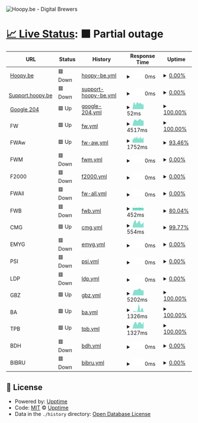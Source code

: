 ![Hoopy.be - Digital Brewers](https://hoopy.be/img/Hoopy.be-logo.jpg "Hoopy.be - Digital Brewers")

# [📈 Live Status](https://hoopybe.github.io/uptime): <!--live status--> **🟧 Partial outage**

<!--start: status pages-->
<!-- This summary is generated by Upptime (https://github.com/upptime/upptime) -->
<!-- Do not edit this manually, your changes will be overwritten -->
<!-- prettier-ignore -->
| URL | Status | History | Response Time | Uptime |
| --- | ------ | ------- | ------------- | ------ |
| <img alt="" src="https://icons.duckduckgo.com/ip3/hoopy.be.ico" height="13"> [Hoopy.be](https://hoopy.be) | 🟥 Down | [hoopy-be.yml](https://github.com/hoopybe/uptime/commits/HEAD/history/hoopy-be.yml) | <details><summary><img alt="Response time graph" src="./graphs/hoopy-be/response-time-week.png" height="20"> 0ms</summary><br><a href="https://hoopybe.github.io/uptime/history/hoopy-be"><img alt="Response time 916" src="https://img.shields.io/endpoint?url=https%3A%2F%2Fraw.githubusercontent.com%2Fhoopybe%2Fuptime%2FHEAD%2Fapi%2Fhoopy-be%2Fresponse-time.json"></a><br><a href="https://hoopybe.github.io/uptime/history/hoopy-be"><img alt="24-hour response time 0" src="https://img.shields.io/endpoint?url=https%3A%2F%2Fraw.githubusercontent.com%2Fhoopybe%2Fuptime%2FHEAD%2Fapi%2Fhoopy-be%2Fresponse-time-day.json"></a><br><a href="https://hoopybe.github.io/uptime/history/hoopy-be"><img alt="7-day response time 0" src="https://img.shields.io/endpoint?url=https%3A%2F%2Fraw.githubusercontent.com%2Fhoopybe%2Fuptime%2FHEAD%2Fapi%2Fhoopy-be%2Fresponse-time-week.json"></a><br><a href="https://hoopybe.github.io/uptime/history/hoopy-be"><img alt="30-day response time 0" src="https://img.shields.io/endpoint?url=https%3A%2F%2Fraw.githubusercontent.com%2Fhoopybe%2Fuptime%2FHEAD%2Fapi%2Fhoopy-be%2Fresponse-time-month.json"></a><br><a href="https://hoopybe.github.io/uptime/history/hoopy-be"><img alt="1-year response time 847" src="https://img.shields.io/endpoint?url=https%3A%2F%2Fraw.githubusercontent.com%2Fhoopybe%2Fuptime%2FHEAD%2Fapi%2Fhoopy-be%2Fresponse-time-year.json"></a></details> | <details><summary><a href="https://hoopybe.github.io/uptime/history/hoopy-be">0.00%</a></summary><a href="https://hoopybe.github.io/uptime/history/hoopy-be"><img alt="All-time uptime 75.93%" src="https://img.shields.io/endpoint?url=https%3A%2F%2Fraw.githubusercontent.com%2Fhoopybe%2Fuptime%2FHEAD%2Fapi%2Fhoopy-be%2Fuptime.json"></a><br><a href="https://hoopybe.github.io/uptime/history/hoopy-be"><img alt="24-hour uptime 0.00%" src="https://img.shields.io/endpoint?url=https%3A%2F%2Fraw.githubusercontent.com%2Fhoopybe%2Fuptime%2FHEAD%2Fapi%2Fhoopy-be%2Fuptime-day.json"></a><br><a href="https://hoopybe.github.io/uptime/history/hoopy-be"><img alt="7-day uptime 0.00%" src="https://img.shields.io/endpoint?url=https%3A%2F%2Fraw.githubusercontent.com%2Fhoopybe%2Fuptime%2FHEAD%2Fapi%2Fhoopy-be%2Fuptime-week.json"></a><br><a href="https://hoopybe.github.io/uptime/history/hoopy-be"><img alt="30-day uptime 0.00%" src="https://img.shields.io/endpoint?url=https%3A%2F%2Fraw.githubusercontent.com%2Fhoopybe%2Fuptime%2FHEAD%2Fapi%2Fhoopy-be%2Fuptime-month.json"></a><br><a href="https://hoopybe.github.io/uptime/history/hoopy-be"><img alt="1-year uptime 7.78%" src="https://img.shields.io/endpoint?url=https%3A%2F%2Fraw.githubusercontent.com%2Fhoopybe%2Fuptime%2FHEAD%2Fapi%2Fhoopy-be%2Fuptime-year.json"></a></details>
| <img alt="" src="https://icons.duckduckgo.com/ip3/support.hoopy.be.ico" height="13"> [Support.hoopy.be](https://support.hoopy.be) | 🟥 Down | [support-hoopy-be.yml](https://github.com/hoopybe/uptime/commits/HEAD/history/support-hoopy-be.yml) | <details><summary><img alt="Response time graph" src="./graphs/support-hoopy-be/response-time-week.png" height="20"> 0ms</summary><br><a href="https://hoopybe.github.io/uptime/history/support-hoopy-be"><img alt="Response time 1720" src="https://img.shields.io/endpoint?url=https%3A%2F%2Fraw.githubusercontent.com%2Fhoopybe%2Fuptime%2FHEAD%2Fapi%2Fsupport-hoopy-be%2Fresponse-time.json"></a><br><a href="https://hoopybe.github.io/uptime/history/support-hoopy-be"><img alt="24-hour response time 0" src="https://img.shields.io/endpoint?url=https%3A%2F%2Fraw.githubusercontent.com%2Fhoopybe%2Fuptime%2FHEAD%2Fapi%2Fsupport-hoopy-be%2Fresponse-time-day.json"></a><br><a href="https://hoopybe.github.io/uptime/history/support-hoopy-be"><img alt="7-day response time 0" src="https://img.shields.io/endpoint?url=https%3A%2F%2Fraw.githubusercontent.com%2Fhoopybe%2Fuptime%2FHEAD%2Fapi%2Fsupport-hoopy-be%2Fresponse-time-week.json"></a><br><a href="https://hoopybe.github.io/uptime/history/support-hoopy-be"><img alt="30-day response time 0" src="https://img.shields.io/endpoint?url=https%3A%2F%2Fraw.githubusercontent.com%2Fhoopybe%2Fuptime%2FHEAD%2Fapi%2Fsupport-hoopy-be%2Fresponse-time-month.json"></a><br><a href="https://hoopybe.github.io/uptime/history/support-hoopy-be"><img alt="1-year response time 1652" src="https://img.shields.io/endpoint?url=https%3A%2F%2Fraw.githubusercontent.com%2Fhoopybe%2Fuptime%2FHEAD%2Fapi%2Fsupport-hoopy-be%2Fresponse-time-year.json"></a></details> | <details><summary><a href="https://hoopybe.github.io/uptime/history/support-hoopy-be">0.00%</a></summary><a href="https://hoopybe.github.io/uptime/history/support-hoopy-be"><img alt="All-time uptime 87.74%" src="https://img.shields.io/endpoint?url=https%3A%2F%2Fraw.githubusercontent.com%2Fhoopybe%2Fuptime%2FHEAD%2Fapi%2Fsupport-hoopy-be%2Fuptime.json"></a><br><a href="https://hoopybe.github.io/uptime/history/support-hoopy-be"><img alt="24-hour uptime 0.00%" src="https://img.shields.io/endpoint?url=https%3A%2F%2Fraw.githubusercontent.com%2Fhoopybe%2Fuptime%2FHEAD%2Fapi%2Fsupport-hoopy-be%2Fuptime-day.json"></a><br><a href="https://hoopybe.github.io/uptime/history/support-hoopy-be"><img alt="7-day uptime 0.00%" src="https://img.shields.io/endpoint?url=https%3A%2F%2Fraw.githubusercontent.com%2Fhoopybe%2Fuptime%2FHEAD%2Fapi%2Fsupport-hoopy-be%2Fuptime-week.json"></a><br><a href="https://hoopybe.github.io/uptime/history/support-hoopy-be"><img alt="30-day uptime 0.00%" src="https://img.shields.io/endpoint?url=https%3A%2F%2Fraw.githubusercontent.com%2Fhoopybe%2Fuptime%2FHEAD%2Fapi%2Fsupport-hoopy-be%2Fuptime-month.json"></a><br><a href="https://hoopybe.github.io/uptime/history/support-hoopy-be"><img alt="1-year uptime 55.85%" src="https://img.shields.io/endpoint?url=https%3A%2F%2Fraw.githubusercontent.com%2Fhoopybe%2Fuptime%2FHEAD%2Fapi%2Fsupport-hoopy-be%2Fuptime-year.json"></a></details>
| <img alt="" src="https://icons.duckduckgo.com/ip3/google.com.ico" height="13"> [Google 204](https://google.com/generate_204) | 🟩 Up | [google-204.yml](https://github.com/hoopybe/uptime/commits/HEAD/history/google-204.yml) | <details><summary><img alt="Response time graph" src="./graphs/google-204/response-time-week.png" height="20"> 52ms</summary><br><a href="https://hoopybe.github.io/uptime/history/google-204"><img alt="Response time 41" src="https://img.shields.io/endpoint?url=https%3A%2F%2Fraw.githubusercontent.com%2Fhoopybe%2Fuptime%2FHEAD%2Fapi%2Fgoogle-204%2Fresponse-time.json"></a><br><a href="https://hoopybe.github.io/uptime/history/google-204"><img alt="24-hour response time 43" src="https://img.shields.io/endpoint?url=https%3A%2F%2Fraw.githubusercontent.com%2Fhoopybe%2Fuptime%2FHEAD%2Fapi%2Fgoogle-204%2Fresponse-time-day.json"></a><br><a href="https://hoopybe.github.io/uptime/history/google-204"><img alt="7-day response time 52" src="https://img.shields.io/endpoint?url=https%3A%2F%2Fraw.githubusercontent.com%2Fhoopybe%2Fuptime%2FHEAD%2Fapi%2Fgoogle-204%2Fresponse-time-week.json"></a><br><a href="https://hoopybe.github.io/uptime/history/google-204"><img alt="30-day response time 50" src="https://img.shields.io/endpoint?url=https%3A%2F%2Fraw.githubusercontent.com%2Fhoopybe%2Fuptime%2FHEAD%2Fapi%2Fgoogle-204%2Fresponse-time-month.json"></a><br><a href="https://hoopybe.github.io/uptime/history/google-204"><img alt="1-year response time 41" src="https://img.shields.io/endpoint?url=https%3A%2F%2Fraw.githubusercontent.com%2Fhoopybe%2Fuptime%2FHEAD%2Fapi%2Fgoogle-204%2Fresponse-time-year.json"></a></details> | <details><summary><a href="https://hoopybe.github.io/uptime/history/google-204">100.00%</a></summary><a href="https://hoopybe.github.io/uptime/history/google-204"><img alt="All-time uptime 100.00%" src="https://img.shields.io/endpoint?url=https%3A%2F%2Fraw.githubusercontent.com%2Fhoopybe%2Fuptime%2FHEAD%2Fapi%2Fgoogle-204%2Fuptime.json"></a><br><a href="https://hoopybe.github.io/uptime/history/google-204"><img alt="24-hour uptime 100.00%" src="https://img.shields.io/endpoint?url=https%3A%2F%2Fraw.githubusercontent.com%2Fhoopybe%2Fuptime%2FHEAD%2Fapi%2Fgoogle-204%2Fuptime-day.json"></a><br><a href="https://hoopybe.github.io/uptime/history/google-204"><img alt="7-day uptime 100.00%" src="https://img.shields.io/endpoint?url=https%3A%2F%2Fraw.githubusercontent.com%2Fhoopybe%2Fuptime%2FHEAD%2Fapi%2Fgoogle-204%2Fuptime-week.json"></a><br><a href="https://hoopybe.github.io/uptime/history/google-204"><img alt="30-day uptime 100.00%" src="https://img.shields.io/endpoint?url=https%3A%2F%2Fraw.githubusercontent.com%2Fhoopybe%2Fuptime%2FHEAD%2Fapi%2Fgoogle-204%2Fuptime-month.json"></a><br><a href="https://hoopybe.github.io/uptime/history/google-204"><img alt="1-year uptime 100.00%" src="https://img.shields.io/endpoint?url=https%3A%2F%2Fraw.githubusercontent.com%2Fhoopybe%2Fuptime%2FHEAD%2Fapi%2Fgoogle-204%2Fuptime-year.json"></a></details>
| <img alt="" src="https://icons.duckduckgo.com/ip3/null.ico" height="13"> FW | 🟩 Up | [fw.yml](https://github.com/hoopybe/uptime/commits/HEAD/history/fw.yml) | <details><summary><img alt="Response time graph" src="./graphs/fw/response-time-week.png" height="20"> 4517ms</summary><br><a href="https://hoopybe.github.io/uptime/history/fw"><img alt="Response time 4339" src="https://img.shields.io/endpoint?url=https%3A%2F%2Fraw.githubusercontent.com%2Fhoopybe%2Fuptime%2FHEAD%2Fapi%2Ffw%2Fresponse-time.json"></a><br><a href="https://hoopybe.github.io/uptime/history/fw"><img alt="24-hour response time 4275" src="https://img.shields.io/endpoint?url=https%3A%2F%2Fraw.githubusercontent.com%2Fhoopybe%2Fuptime%2FHEAD%2Fapi%2Ffw%2Fresponse-time-day.json"></a><br><a href="https://hoopybe.github.io/uptime/history/fw"><img alt="7-day response time 4517" src="https://img.shields.io/endpoint?url=https%3A%2F%2Fraw.githubusercontent.com%2Fhoopybe%2Fuptime%2FHEAD%2Fapi%2Ffw%2Fresponse-time-week.json"></a><br><a href="https://hoopybe.github.io/uptime/history/fw"><img alt="30-day response time 4360" src="https://img.shields.io/endpoint?url=https%3A%2F%2Fraw.githubusercontent.com%2Fhoopybe%2Fuptime%2FHEAD%2Fapi%2Ffw%2Fresponse-time-month.json"></a><br><a href="https://hoopybe.github.io/uptime/history/fw"><img alt="1-year response time 4353" src="https://img.shields.io/endpoint?url=https%3A%2F%2Fraw.githubusercontent.com%2Fhoopybe%2Fuptime%2FHEAD%2Fapi%2Ffw%2Fresponse-time-year.json"></a></details> | <details><summary><a href="https://hoopybe.github.io/uptime/history/fw">100.00%</a></summary><a href="https://hoopybe.github.io/uptime/history/fw"><img alt="All-time uptime 99.95%" src="https://img.shields.io/endpoint?url=https%3A%2F%2Fraw.githubusercontent.com%2Fhoopybe%2Fuptime%2FHEAD%2Fapi%2Ffw%2Fuptime.json"></a><br><a href="https://hoopybe.github.io/uptime/history/fw"><img alt="24-hour uptime 100.00%" src="https://img.shields.io/endpoint?url=https%3A%2F%2Fraw.githubusercontent.com%2Fhoopybe%2Fuptime%2FHEAD%2Fapi%2Ffw%2Fuptime-day.json"></a><br><a href="https://hoopybe.github.io/uptime/history/fw"><img alt="7-day uptime 100.00%" src="https://img.shields.io/endpoint?url=https%3A%2F%2Fraw.githubusercontent.com%2Fhoopybe%2Fuptime%2FHEAD%2Fapi%2Ffw%2Fuptime-week.json"></a><br><a href="https://hoopybe.github.io/uptime/history/fw"><img alt="30-day uptime 100.00%" src="https://img.shields.io/endpoint?url=https%3A%2F%2Fraw.githubusercontent.com%2Fhoopybe%2Fuptime%2FHEAD%2Fapi%2Ffw%2Fuptime-month.json"></a><br><a href="https://hoopybe.github.io/uptime/history/fw"><img alt="1-year uptime 99.93%" src="https://img.shields.io/endpoint?url=https%3A%2F%2Fraw.githubusercontent.com%2Fhoopybe%2Fuptime%2FHEAD%2Fapi%2Ffw%2Fuptime-year.json"></a></details>
| <img alt="" src="https://icons.duckduckgo.com/ip3/null.ico" height="13"> FWAw | 🟩 Up | [fw-aw.yml](https://github.com/hoopybe/uptime/commits/HEAD/history/fw-aw.yml) | <details><summary><img alt="Response time graph" src="./graphs/fw-aw/response-time-week.png" height="20"> 1752ms</summary><br><a href="https://hoopybe.github.io/uptime/history/fw-aw"><img alt="Response time 1787" src="https://img.shields.io/endpoint?url=https%3A%2F%2Fraw.githubusercontent.com%2Fhoopybe%2Fuptime%2FHEAD%2Fapi%2Ffw-aw%2Fresponse-time.json"></a><br><a href="https://hoopybe.github.io/uptime/history/fw-aw"><img alt="24-hour response time 1754" src="https://img.shields.io/endpoint?url=https%3A%2F%2Fraw.githubusercontent.com%2Fhoopybe%2Fuptime%2FHEAD%2Fapi%2Ffw-aw%2Fresponse-time-day.json"></a><br><a href="https://hoopybe.github.io/uptime/history/fw-aw"><img alt="7-day response time 1752" src="https://img.shields.io/endpoint?url=https%3A%2F%2Fraw.githubusercontent.com%2Fhoopybe%2Fuptime%2FHEAD%2Fapi%2Ffw-aw%2Fresponse-time-week.json"></a><br><a href="https://hoopybe.github.io/uptime/history/fw-aw"><img alt="30-day response time 1784" src="https://img.shields.io/endpoint?url=https%3A%2F%2Fraw.githubusercontent.com%2Fhoopybe%2Fuptime%2FHEAD%2Fapi%2Ffw-aw%2Fresponse-time-month.json"></a><br><a href="https://hoopybe.github.io/uptime/history/fw-aw"><img alt="1-year response time 1782" src="https://img.shields.io/endpoint?url=https%3A%2F%2Fraw.githubusercontent.com%2Fhoopybe%2Fuptime%2FHEAD%2Fapi%2Ffw-aw%2Fresponse-time-year.json"></a></details> | <details><summary><a href="https://hoopybe.github.io/uptime/history/fw-aw">93.46%</a></summary><a href="https://hoopybe.github.io/uptime/history/fw-aw"><img alt="All-time uptime 99.85%" src="https://img.shields.io/endpoint?url=https%3A%2F%2Fraw.githubusercontent.com%2Fhoopybe%2Fuptime%2FHEAD%2Fapi%2Ffw-aw%2Fuptime.json"></a><br><a href="https://hoopybe.github.io/uptime/history/fw-aw"><img alt="24-hour uptime 94.19%" src="https://img.shields.io/endpoint?url=https%3A%2F%2Fraw.githubusercontent.com%2Fhoopybe%2Fuptime%2FHEAD%2Fapi%2Ffw-aw%2Fuptime-day.json"></a><br><a href="https://hoopybe.github.io/uptime/history/fw-aw"><img alt="7-day uptime 93.46%" src="https://img.shields.io/endpoint?url=https%3A%2F%2Fraw.githubusercontent.com%2Fhoopybe%2Fuptime%2FHEAD%2Fapi%2Ffw-aw%2Fuptime-week.json"></a><br><a href="https://hoopybe.github.io/uptime/history/fw-aw"><img alt="30-day uptime 93.21%" src="https://img.shields.io/endpoint?url=https%3A%2F%2Fraw.githubusercontent.com%2Fhoopybe%2Fuptime%2FHEAD%2Fapi%2Ffw-aw%2Fuptime-month.json"></a><br><a href="https://hoopybe.github.io/uptime/history/fw-aw"><img alt="1-year uptime 99.43%" src="https://img.shields.io/endpoint?url=https%3A%2F%2Fraw.githubusercontent.com%2Fhoopybe%2Fuptime%2FHEAD%2Fapi%2Ffw-aw%2Fuptime-year.json"></a></details>
| <img alt="" src="https://icons.duckduckgo.com/ip3/null.ico" height="13"> FWM | 🟥 Down | [fwm.yml](https://github.com/hoopybe/uptime/commits/HEAD/history/fwm.yml) | <details><summary><img alt="Response time graph" src="./graphs/fwm/response-time-week.png" height="20"> 0ms</summary><br><a href="https://hoopybe.github.io/uptime/history/fwm"><img alt="Response time 0" src="https://img.shields.io/endpoint?url=https%3A%2F%2Fraw.githubusercontent.com%2Fhoopybe%2Fuptime%2FHEAD%2Fapi%2Ffwm%2Fresponse-time.json"></a><br><a href="https://hoopybe.github.io/uptime/history/fwm"><img alt="24-hour response time 0" src="https://img.shields.io/endpoint?url=https%3A%2F%2Fraw.githubusercontent.com%2Fhoopybe%2Fuptime%2FHEAD%2Fapi%2Ffwm%2Fresponse-time-day.json"></a><br><a href="https://hoopybe.github.io/uptime/history/fwm"><img alt="7-day response time 0" src="https://img.shields.io/endpoint?url=https%3A%2F%2Fraw.githubusercontent.com%2Fhoopybe%2Fuptime%2FHEAD%2Fapi%2Ffwm%2Fresponse-time-week.json"></a><br><a href="https://hoopybe.github.io/uptime/history/fwm"><img alt="30-day response time 0" src="https://img.shields.io/endpoint?url=https%3A%2F%2Fraw.githubusercontent.com%2Fhoopybe%2Fuptime%2FHEAD%2Fapi%2Ffwm%2Fresponse-time-month.json"></a><br><a href="https://hoopybe.github.io/uptime/history/fwm"><img alt="1-year response time 0" src="https://img.shields.io/endpoint?url=https%3A%2F%2Fraw.githubusercontent.com%2Fhoopybe%2Fuptime%2FHEAD%2Fapi%2Ffwm%2Fresponse-time-year.json"></a></details> | <details><summary><a href="https://hoopybe.github.io/uptime/history/fwm">0.00%</a></summary><a href="https://hoopybe.github.io/uptime/history/fwm"><img alt="All-time uptime 56.71%" src="https://img.shields.io/endpoint?url=https%3A%2F%2Fraw.githubusercontent.com%2Fhoopybe%2Fuptime%2FHEAD%2Fapi%2Ffwm%2Fuptime.json"></a><br><a href="https://hoopybe.github.io/uptime/history/fwm"><img alt="24-hour uptime 0.00%" src="https://img.shields.io/endpoint?url=https%3A%2F%2Fraw.githubusercontent.com%2Fhoopybe%2Fuptime%2FHEAD%2Fapi%2Ffwm%2Fuptime-day.json"></a><br><a href="https://hoopybe.github.io/uptime/history/fwm"><img alt="7-day uptime 0.00%" src="https://img.shields.io/endpoint?url=https%3A%2F%2Fraw.githubusercontent.com%2Fhoopybe%2Fuptime%2FHEAD%2Fapi%2Ffwm%2Fuptime-week.json"></a><br><a href="https://hoopybe.github.io/uptime/history/fwm"><img alt="30-day uptime 0.00%" src="https://img.shields.io/endpoint?url=https%3A%2F%2Fraw.githubusercontent.com%2Fhoopybe%2Fuptime%2FHEAD%2Fapi%2Ffwm%2Fuptime-month.json"></a><br><a href="https://hoopybe.github.io/uptime/history/fwm"><img alt="1-year uptime 0.00%" src="https://img.shields.io/endpoint?url=https%3A%2F%2Fraw.githubusercontent.com%2Fhoopybe%2Fuptime%2FHEAD%2Fapi%2Ffwm%2Fuptime-year.json"></a></details>
| <img alt="" src="https://icons.duckduckgo.com/ip3/null.ico" height="13"> F2000 | 🟥 Down | [f2000.yml](https://github.com/hoopybe/uptime/commits/HEAD/history/f2000.yml) | <details><summary><img alt="Response time graph" src="./graphs/f2000/response-time-week.png" height="20"> 0ms</summary><br><a href="https://hoopybe.github.io/uptime/history/f2000"><img alt="Response time 0" src="https://img.shields.io/endpoint?url=https%3A%2F%2Fraw.githubusercontent.com%2Fhoopybe%2Fuptime%2FHEAD%2Fapi%2Ff2000%2Fresponse-time.json"></a><br><a href="https://hoopybe.github.io/uptime/history/f2000"><img alt="24-hour response time 0" src="https://img.shields.io/endpoint?url=https%3A%2F%2Fraw.githubusercontent.com%2Fhoopybe%2Fuptime%2FHEAD%2Fapi%2Ff2000%2Fresponse-time-day.json"></a><br><a href="https://hoopybe.github.io/uptime/history/f2000"><img alt="7-day response time 0" src="https://img.shields.io/endpoint?url=https%3A%2F%2Fraw.githubusercontent.com%2Fhoopybe%2Fuptime%2FHEAD%2Fapi%2Ff2000%2Fresponse-time-week.json"></a><br><a href="https://hoopybe.github.io/uptime/history/f2000"><img alt="30-day response time 0" src="https://img.shields.io/endpoint?url=https%3A%2F%2Fraw.githubusercontent.com%2Fhoopybe%2Fuptime%2FHEAD%2Fapi%2Ff2000%2Fresponse-time-month.json"></a><br><a href="https://hoopybe.github.io/uptime/history/f2000"><img alt="1-year response time 0" src="https://img.shields.io/endpoint?url=https%3A%2F%2Fraw.githubusercontent.com%2Fhoopybe%2Fuptime%2FHEAD%2Fapi%2Ff2000%2Fresponse-time-year.json"></a></details> | <details><summary><a href="https://hoopybe.github.io/uptime/history/f2000">0.00%</a></summary><a href="https://hoopybe.github.io/uptime/history/f2000"><img alt="All-time uptime 40.93%" src="https://img.shields.io/endpoint?url=https%3A%2F%2Fraw.githubusercontent.com%2Fhoopybe%2Fuptime%2FHEAD%2Fapi%2Ff2000%2Fuptime.json"></a><br><a href="https://hoopybe.github.io/uptime/history/f2000"><img alt="24-hour uptime 0.00%" src="https://img.shields.io/endpoint?url=https%3A%2F%2Fraw.githubusercontent.com%2Fhoopybe%2Fuptime%2FHEAD%2Fapi%2Ff2000%2Fuptime-day.json"></a><br><a href="https://hoopybe.github.io/uptime/history/f2000"><img alt="7-day uptime 0.00%" src="https://img.shields.io/endpoint?url=https%3A%2F%2Fraw.githubusercontent.com%2Fhoopybe%2Fuptime%2FHEAD%2Fapi%2Ff2000%2Fuptime-week.json"></a><br><a href="https://hoopybe.github.io/uptime/history/f2000"><img alt="30-day uptime 0.00%" src="https://img.shields.io/endpoint?url=https%3A%2F%2Fraw.githubusercontent.com%2Fhoopybe%2Fuptime%2FHEAD%2Fapi%2Ff2000%2Fuptime-month.json"></a><br><a href="https://hoopybe.github.io/uptime/history/f2000"><img alt="1-year uptime 0.00%" src="https://img.shields.io/endpoint?url=https%3A%2F%2Fraw.githubusercontent.com%2Fhoopybe%2Fuptime%2FHEAD%2Fapi%2Ff2000%2Fuptime-year.json"></a></details>
| <img alt="" src="https://icons.duckduckgo.com/ip3/null.ico" height="13"> FWAll | 🟥 Down | [fw-all.yml](https://github.com/hoopybe/uptime/commits/HEAD/history/fw-all.yml) | <details><summary><img alt="Response time graph" src="./graphs/fw-all/response-time-week.png" height="20"> 0ms</summary><br><a href="https://hoopybe.github.io/uptime/history/fw-all"><img alt="Response time 0" src="https://img.shields.io/endpoint?url=https%3A%2F%2Fraw.githubusercontent.com%2Fhoopybe%2Fuptime%2FHEAD%2Fapi%2Ffw-all%2Fresponse-time.json"></a><br><a href="https://hoopybe.github.io/uptime/history/fw-all"><img alt="24-hour response time 0" src="https://img.shields.io/endpoint?url=https%3A%2F%2Fraw.githubusercontent.com%2Fhoopybe%2Fuptime%2FHEAD%2Fapi%2Ffw-all%2Fresponse-time-day.json"></a><br><a href="https://hoopybe.github.io/uptime/history/fw-all"><img alt="7-day response time 0" src="https://img.shields.io/endpoint?url=https%3A%2F%2Fraw.githubusercontent.com%2Fhoopybe%2Fuptime%2FHEAD%2Fapi%2Ffw-all%2Fresponse-time-week.json"></a><br><a href="https://hoopybe.github.io/uptime/history/fw-all"><img alt="30-day response time 0" src="https://img.shields.io/endpoint?url=https%3A%2F%2Fraw.githubusercontent.com%2Fhoopybe%2Fuptime%2FHEAD%2Fapi%2Ffw-all%2Fresponse-time-month.json"></a><br><a href="https://hoopybe.github.io/uptime/history/fw-all"><img alt="1-year response time 0" src="https://img.shields.io/endpoint?url=https%3A%2F%2Fraw.githubusercontent.com%2Fhoopybe%2Fuptime%2FHEAD%2Fapi%2Ffw-all%2Fresponse-time-year.json"></a></details> | <details><summary><a href="https://hoopybe.github.io/uptime/history/fw-all">0.00%</a></summary><a href="https://hoopybe.github.io/uptime/history/fw-all"><img alt="All-time uptime 56.71%" src="https://img.shields.io/endpoint?url=https%3A%2F%2Fraw.githubusercontent.com%2Fhoopybe%2Fuptime%2FHEAD%2Fapi%2Ffw-all%2Fuptime.json"></a><br><a href="https://hoopybe.github.io/uptime/history/fw-all"><img alt="24-hour uptime 0.00%" src="https://img.shields.io/endpoint?url=https%3A%2F%2Fraw.githubusercontent.com%2Fhoopybe%2Fuptime%2FHEAD%2Fapi%2Ffw-all%2Fuptime-day.json"></a><br><a href="https://hoopybe.github.io/uptime/history/fw-all"><img alt="7-day uptime 0.00%" src="https://img.shields.io/endpoint?url=https%3A%2F%2Fraw.githubusercontent.com%2Fhoopybe%2Fuptime%2FHEAD%2Fapi%2Ffw-all%2Fuptime-week.json"></a><br><a href="https://hoopybe.github.io/uptime/history/fw-all"><img alt="30-day uptime 0.00%" src="https://img.shields.io/endpoint?url=https%3A%2F%2Fraw.githubusercontent.com%2Fhoopybe%2Fuptime%2FHEAD%2Fapi%2Ffw-all%2Fuptime-month.json"></a><br><a href="https://hoopybe.github.io/uptime/history/fw-all"><img alt="1-year uptime 0.00%" src="https://img.shields.io/endpoint?url=https%3A%2F%2Fraw.githubusercontent.com%2Fhoopybe%2Fuptime%2FHEAD%2Fapi%2Ffw-all%2Fuptime-year.json"></a></details>
| <img alt="" src="https://icons.duckduckgo.com/ip3/null.ico" height="13"> FWB | 🟥 Down | [fwb.yml](https://github.com/hoopybe/uptime/commits/HEAD/history/fwb.yml) | <details><summary><img alt="Response time graph" src="./graphs/fwb/response-time-week.png" height="20"> 452ms</summary><br><a href="https://hoopybe.github.io/uptime/history/fwb"><img alt="Response time 493" src="https://img.shields.io/endpoint?url=https%3A%2F%2Fraw.githubusercontent.com%2Fhoopybe%2Fuptime%2FHEAD%2Fapi%2Ffwb%2Fresponse-time.json"></a><br><a href="https://hoopybe.github.io/uptime/history/fwb"><img alt="24-hour response time 441" src="https://img.shields.io/endpoint?url=https%3A%2F%2Fraw.githubusercontent.com%2Fhoopybe%2Fuptime%2FHEAD%2Fapi%2Ffwb%2Fresponse-time-day.json"></a><br><a href="https://hoopybe.github.io/uptime/history/fwb"><img alt="7-day response time 452" src="https://img.shields.io/endpoint?url=https%3A%2F%2Fraw.githubusercontent.com%2Fhoopybe%2Fuptime%2FHEAD%2Fapi%2Ffwb%2Fresponse-time-week.json"></a><br><a href="https://hoopybe.github.io/uptime/history/fwb"><img alt="30-day response time 490" src="https://img.shields.io/endpoint?url=https%3A%2F%2Fraw.githubusercontent.com%2Fhoopybe%2Fuptime%2FHEAD%2Fapi%2Ffwb%2Fresponse-time-month.json"></a><br><a href="https://hoopybe.github.io/uptime/history/fwb"><img alt="1-year response time 493" src="https://img.shields.io/endpoint?url=https%3A%2F%2Fraw.githubusercontent.com%2Fhoopybe%2Fuptime%2FHEAD%2Fapi%2Ffwb%2Fresponse-time-year.json"></a></details> | <details><summary><a href="https://hoopybe.github.io/uptime/history/fwb">80.04%</a></summary><a href="https://hoopybe.github.io/uptime/history/fwb"><img alt="All-time uptime 99.83%" src="https://img.shields.io/endpoint?url=https%3A%2F%2Fraw.githubusercontent.com%2Fhoopybe%2Fuptime%2FHEAD%2Fapi%2Ffwb%2Fuptime.json"></a><br><a href="https://hoopybe.github.io/uptime/history/fwb"><img alt="24-hour uptime 77.55%" src="https://img.shields.io/endpoint?url=https%3A%2F%2Fraw.githubusercontent.com%2Fhoopybe%2Fuptime%2FHEAD%2Fapi%2Ffwb%2Fuptime-day.json"></a><br><a href="https://hoopybe.github.io/uptime/history/fwb"><img alt="7-day uptime 80.04%" src="https://img.shields.io/endpoint?url=https%3A%2F%2Fraw.githubusercontent.com%2Fhoopybe%2Fuptime%2FHEAD%2Fapi%2Ffwb%2Fuptime-week.json"></a><br><a href="https://hoopybe.github.io/uptime/history/fwb"><img alt="30-day uptime 92.27%" src="https://img.shields.io/endpoint?url=https%3A%2F%2Fraw.githubusercontent.com%2Fhoopybe%2Fuptime%2FHEAD%2Fapi%2Ffwb%2Fuptime-month.json"></a><br><a href="https://hoopybe.github.io/uptime/history/fwb"><img alt="1-year uptime 99.36%" src="https://img.shields.io/endpoint?url=https%3A%2F%2Fraw.githubusercontent.com%2Fhoopybe%2Fuptime%2FHEAD%2Fapi%2Ffwb%2Fuptime-year.json"></a></details>
| <img alt="" src="https://icons.duckduckgo.com/ip3/null.ico" height="13"> CMG | 🟩 Up | [cmg.yml](https://github.com/hoopybe/uptime/commits/HEAD/history/cmg.yml) | <details><summary><img alt="Response time graph" src="./graphs/cmg/response-time-week.png" height="20"> 554ms</summary><br><a href="https://hoopybe.github.io/uptime/history/cmg"><img alt="Response time 1048" src="https://img.shields.io/endpoint?url=https%3A%2F%2Fraw.githubusercontent.com%2Fhoopybe%2Fuptime%2FHEAD%2Fapi%2Fcmg%2Fresponse-time.json"></a><br><a href="https://hoopybe.github.io/uptime/history/cmg"><img alt="24-hour response time 479" src="https://img.shields.io/endpoint?url=https%3A%2F%2Fraw.githubusercontent.com%2Fhoopybe%2Fuptime%2FHEAD%2Fapi%2Fcmg%2Fresponse-time-day.json"></a><br><a href="https://hoopybe.github.io/uptime/history/cmg"><img alt="7-day response time 554" src="https://img.shields.io/endpoint?url=https%3A%2F%2Fraw.githubusercontent.com%2Fhoopybe%2Fuptime%2FHEAD%2Fapi%2Fcmg%2Fresponse-time-week.json"></a><br><a href="https://hoopybe.github.io/uptime/history/cmg"><img alt="30-day response time 556" src="https://img.shields.io/endpoint?url=https%3A%2F%2Fraw.githubusercontent.com%2Fhoopybe%2Fuptime%2FHEAD%2Fapi%2Fcmg%2Fresponse-time-month.json"></a><br><a href="https://hoopybe.github.io/uptime/history/cmg"><img alt="1-year response time 916" src="https://img.shields.io/endpoint?url=https%3A%2F%2Fraw.githubusercontent.com%2Fhoopybe%2Fuptime%2FHEAD%2Fapi%2Fcmg%2Fresponse-time-year.json"></a></details> | <details><summary><a href="https://hoopybe.github.io/uptime/history/cmg">99.77%</a></summary><a href="https://hoopybe.github.io/uptime/history/cmg"><img alt="All-time uptime 83.10%" src="https://img.shields.io/endpoint?url=https%3A%2F%2Fraw.githubusercontent.com%2Fhoopybe%2Fuptime%2FHEAD%2Fapi%2Fcmg%2Fuptime.json"></a><br><a href="https://hoopybe.github.io/uptime/history/cmg"><img alt="24-hour uptime 98.40%" src="https://img.shields.io/endpoint?url=https%3A%2F%2Fraw.githubusercontent.com%2Fhoopybe%2Fuptime%2FHEAD%2Fapi%2Fcmg%2Fuptime-day.json"></a><br><a href="https://hoopybe.github.io/uptime/history/cmg"><img alt="7-day uptime 99.77%" src="https://img.shields.io/endpoint?url=https%3A%2F%2Fraw.githubusercontent.com%2Fhoopybe%2Fuptime%2FHEAD%2Fapi%2Fcmg%2Fuptime-week.json"></a><br><a href="https://hoopybe.github.io/uptime/history/cmg"><img alt="30-day uptime 99.95%" src="https://img.shields.io/endpoint?url=https%3A%2F%2Fraw.githubusercontent.com%2Fhoopybe%2Fuptime%2FHEAD%2Fapi%2Fcmg%2Fuptime-month.json"></a><br><a href="https://hoopybe.github.io/uptime/history/cmg"><img alt="1-year uptime 34.70%" src="https://img.shields.io/endpoint?url=https%3A%2F%2Fraw.githubusercontent.com%2Fhoopybe%2Fuptime%2FHEAD%2Fapi%2Fcmg%2Fuptime-year.json"></a></details>
| <img alt="" src="https://icons.duckduckgo.com/ip3/null.ico" height="13"> EMYG | 🟥 Down | [emyg.yml](https://github.com/hoopybe/uptime/commits/HEAD/history/emyg.yml) | <details><summary><img alt="Response time graph" src="./graphs/emyg/response-time-week.png" height="20"> 0ms</summary><br><a href="https://hoopybe.github.io/uptime/history/emyg"><img alt="Response time 922" src="https://img.shields.io/endpoint?url=https%3A%2F%2Fraw.githubusercontent.com%2Fhoopybe%2Fuptime%2FHEAD%2Fapi%2Femyg%2Fresponse-time.json"></a><br><a href="https://hoopybe.github.io/uptime/history/emyg"><img alt="24-hour response time 0" src="https://img.shields.io/endpoint?url=https%3A%2F%2Fraw.githubusercontent.com%2Fhoopybe%2Fuptime%2FHEAD%2Fapi%2Femyg%2Fresponse-time-day.json"></a><br><a href="https://hoopybe.github.io/uptime/history/emyg"><img alt="7-day response time 0" src="https://img.shields.io/endpoint?url=https%3A%2F%2Fraw.githubusercontent.com%2Fhoopybe%2Fuptime%2FHEAD%2Fapi%2Femyg%2Fresponse-time-week.json"></a><br><a href="https://hoopybe.github.io/uptime/history/emyg"><img alt="30-day response time 0" src="https://img.shields.io/endpoint?url=https%3A%2F%2Fraw.githubusercontent.com%2Fhoopybe%2Fuptime%2FHEAD%2Fapi%2Femyg%2Fresponse-time-month.json"></a><br><a href="https://hoopybe.github.io/uptime/history/emyg"><img alt="1-year response time 934" src="https://img.shields.io/endpoint?url=https%3A%2F%2Fraw.githubusercontent.com%2Fhoopybe%2Fuptime%2FHEAD%2Fapi%2Femyg%2Fresponse-time-year.json"></a></details> | <details><summary><a href="https://hoopybe.github.io/uptime/history/emyg">0.00%</a></summary><a href="https://hoopybe.github.io/uptime/history/emyg"><img alt="All-time uptime 76.22%" src="https://img.shields.io/endpoint?url=https%3A%2F%2Fraw.githubusercontent.com%2Fhoopybe%2Fuptime%2FHEAD%2Fapi%2Femyg%2Fuptime.json"></a><br><a href="https://hoopybe.github.io/uptime/history/emyg"><img alt="24-hour uptime 0.00%" src="https://img.shields.io/endpoint?url=https%3A%2F%2Fraw.githubusercontent.com%2Fhoopybe%2Fuptime%2FHEAD%2Fapi%2Femyg%2Fuptime-day.json"></a><br><a href="https://hoopybe.github.io/uptime/history/emyg"><img alt="7-day uptime 0.00%" src="https://img.shields.io/endpoint?url=https%3A%2F%2Fraw.githubusercontent.com%2Fhoopybe%2Fuptime%2FHEAD%2Fapi%2Femyg%2Fuptime-week.json"></a><br><a href="https://hoopybe.github.io/uptime/history/emyg"><img alt="30-day uptime 0.00%" src="https://img.shields.io/endpoint?url=https%3A%2F%2Fraw.githubusercontent.com%2Fhoopybe%2Fuptime%2FHEAD%2Fapi%2Femyg%2Fuptime-month.json"></a><br><a href="https://hoopybe.github.io/uptime/history/emyg"><img alt="1-year uptime 8.08%" src="https://img.shields.io/endpoint?url=https%3A%2F%2Fraw.githubusercontent.com%2Fhoopybe%2Fuptime%2FHEAD%2Fapi%2Femyg%2Fuptime-year.json"></a></details>
| <img alt="" src="https://icons.duckduckgo.com/ip3/null.ico" height="13"> PSI | 🟥 Down | [psi.yml](https://github.com/hoopybe/uptime/commits/HEAD/history/psi.yml) | <details><summary><img alt="Response time graph" src="./graphs/psi/response-time-week.png" height="20"> 0ms</summary><br><a href="https://hoopybe.github.io/uptime/history/psi"><img alt="Response time 946" src="https://img.shields.io/endpoint?url=https%3A%2F%2Fraw.githubusercontent.com%2Fhoopybe%2Fuptime%2FHEAD%2Fapi%2Fpsi%2Fresponse-time.json"></a><br><a href="https://hoopybe.github.io/uptime/history/psi"><img alt="24-hour response time 0" src="https://img.shields.io/endpoint?url=https%3A%2F%2Fraw.githubusercontent.com%2Fhoopybe%2Fuptime%2FHEAD%2Fapi%2Fpsi%2Fresponse-time-day.json"></a><br><a href="https://hoopybe.github.io/uptime/history/psi"><img alt="7-day response time 0" src="https://img.shields.io/endpoint?url=https%3A%2F%2Fraw.githubusercontent.com%2Fhoopybe%2Fuptime%2FHEAD%2Fapi%2Fpsi%2Fresponse-time-week.json"></a><br><a href="https://hoopybe.github.io/uptime/history/psi"><img alt="30-day response time 0" src="https://img.shields.io/endpoint?url=https%3A%2F%2Fraw.githubusercontent.com%2Fhoopybe%2Fuptime%2FHEAD%2Fapi%2Fpsi%2Fresponse-time-month.json"></a><br><a href="https://hoopybe.github.io/uptime/history/psi"><img alt="1-year response time 933" src="https://img.shields.io/endpoint?url=https%3A%2F%2Fraw.githubusercontent.com%2Fhoopybe%2Fuptime%2FHEAD%2Fapi%2Fpsi%2Fresponse-time-year.json"></a></details> | <details><summary><a href="https://hoopybe.github.io/uptime/history/psi">0.00%</a></summary><a href="https://hoopybe.github.io/uptime/history/psi"><img alt="All-time uptime 77.79%" src="https://img.shields.io/endpoint?url=https%3A%2F%2Fraw.githubusercontent.com%2Fhoopybe%2Fuptime%2FHEAD%2Fapi%2Fpsi%2Fuptime.json"></a><br><a href="https://hoopybe.github.io/uptime/history/psi"><img alt="24-hour uptime 0.00%" src="https://img.shields.io/endpoint?url=https%3A%2F%2Fraw.githubusercontent.com%2Fhoopybe%2Fuptime%2FHEAD%2Fapi%2Fpsi%2Fuptime-day.json"></a><br><a href="https://hoopybe.github.io/uptime/history/psi"><img alt="7-day uptime 0.00%" src="https://img.shields.io/endpoint?url=https%3A%2F%2Fraw.githubusercontent.com%2Fhoopybe%2Fuptime%2FHEAD%2Fapi%2Fpsi%2Fuptime-week.json"></a><br><a href="https://hoopybe.github.io/uptime/history/psi"><img alt="30-day uptime 0.00%" src="https://img.shields.io/endpoint?url=https%3A%2F%2Fraw.githubusercontent.com%2Fhoopybe%2Fuptime%2FHEAD%2Fapi%2Fpsi%2Fuptime-month.json"></a><br><a href="https://hoopybe.github.io/uptime/history/psi"><img alt="1-year uptime 14.22%" src="https://img.shields.io/endpoint?url=https%3A%2F%2Fraw.githubusercontent.com%2Fhoopybe%2Fuptime%2FHEAD%2Fapi%2Fpsi%2Fuptime-year.json"></a></details>
| <img alt="" src="https://icons.duckduckgo.com/ip3/null.ico" height="13"> LDP | 🟥 Down | [ldp.yml](https://github.com/hoopybe/uptime/commits/HEAD/history/ldp.yml) | <details><summary><img alt="Response time graph" src="./graphs/ldp/response-time-week.png" height="20"> 0ms</summary><br><a href="https://hoopybe.github.io/uptime/history/ldp"><img alt="Response time 0" src="https://img.shields.io/endpoint?url=https%3A%2F%2Fraw.githubusercontent.com%2Fhoopybe%2Fuptime%2FHEAD%2Fapi%2Fldp%2Fresponse-time.json"></a><br><a href="https://hoopybe.github.io/uptime/history/ldp"><img alt="24-hour response time 0" src="https://img.shields.io/endpoint?url=https%3A%2F%2Fraw.githubusercontent.com%2Fhoopybe%2Fuptime%2FHEAD%2Fapi%2Fldp%2Fresponse-time-day.json"></a><br><a href="https://hoopybe.github.io/uptime/history/ldp"><img alt="7-day response time 0" src="https://img.shields.io/endpoint?url=https%3A%2F%2Fraw.githubusercontent.com%2Fhoopybe%2Fuptime%2FHEAD%2Fapi%2Fldp%2Fresponse-time-week.json"></a><br><a href="https://hoopybe.github.io/uptime/history/ldp"><img alt="30-day response time 0" src="https://img.shields.io/endpoint?url=https%3A%2F%2Fraw.githubusercontent.com%2Fhoopybe%2Fuptime%2FHEAD%2Fapi%2Fldp%2Fresponse-time-month.json"></a><br><a href="https://hoopybe.github.io/uptime/history/ldp"><img alt="1-year response time 0" src="https://img.shields.io/endpoint?url=https%3A%2F%2Fraw.githubusercontent.com%2Fhoopybe%2Fuptime%2FHEAD%2Fapi%2Fldp%2Fresponse-time-year.json"></a></details> | <details><summary><a href="https://hoopybe.github.io/uptime/history/ldp">0.00%</a></summary><a href="https://hoopybe.github.io/uptime/history/ldp"><img alt="All-time uptime 40.85%" src="https://img.shields.io/endpoint?url=https%3A%2F%2Fraw.githubusercontent.com%2Fhoopybe%2Fuptime%2FHEAD%2Fapi%2Fldp%2Fuptime.json"></a><br><a href="https://hoopybe.github.io/uptime/history/ldp"><img alt="24-hour uptime 0.00%" src="https://img.shields.io/endpoint?url=https%3A%2F%2Fraw.githubusercontent.com%2Fhoopybe%2Fuptime%2FHEAD%2Fapi%2Fldp%2Fuptime-day.json"></a><br><a href="https://hoopybe.github.io/uptime/history/ldp"><img alt="7-day uptime 0.00%" src="https://img.shields.io/endpoint?url=https%3A%2F%2Fraw.githubusercontent.com%2Fhoopybe%2Fuptime%2FHEAD%2Fapi%2Fldp%2Fuptime-week.json"></a><br><a href="https://hoopybe.github.io/uptime/history/ldp"><img alt="30-day uptime 0.00%" src="https://img.shields.io/endpoint?url=https%3A%2F%2Fraw.githubusercontent.com%2Fhoopybe%2Fuptime%2FHEAD%2Fapi%2Fldp%2Fuptime-month.json"></a><br><a href="https://hoopybe.github.io/uptime/history/ldp"><img alt="1-year uptime 0.00%" src="https://img.shields.io/endpoint?url=https%3A%2F%2Fraw.githubusercontent.com%2Fhoopybe%2Fuptime%2FHEAD%2Fapi%2Fldp%2Fuptime-year.json"></a></details>
| <img alt="" src="https://icons.duckduckgo.com/ip3/null.ico" height="13"> GBZ | 🟩 Up | [gbz.yml](https://github.com/hoopybe/uptime/commits/HEAD/history/gbz.yml) | <details><summary><img alt="Response time graph" src="./graphs/gbz/response-time-week.png" height="20"> 5202ms</summary><br><a href="https://hoopybe.github.io/uptime/history/gbz"><img alt="Response time 4525" src="https://img.shields.io/endpoint?url=https%3A%2F%2Fraw.githubusercontent.com%2Fhoopybe%2Fuptime%2FHEAD%2Fapi%2Fgbz%2Fresponse-time.json"></a><br><a href="https://hoopybe.github.io/uptime/history/gbz"><img alt="24-hour response time 4827" src="https://img.shields.io/endpoint?url=https%3A%2F%2Fraw.githubusercontent.com%2Fhoopybe%2Fuptime%2FHEAD%2Fapi%2Fgbz%2Fresponse-time-day.json"></a><br><a href="https://hoopybe.github.io/uptime/history/gbz"><img alt="7-day response time 5202" src="https://img.shields.io/endpoint?url=https%3A%2F%2Fraw.githubusercontent.com%2Fhoopybe%2Fuptime%2FHEAD%2Fapi%2Fgbz%2Fresponse-time-week.json"></a><br><a href="https://hoopybe.github.io/uptime/history/gbz"><img alt="30-day response time 5198" src="https://img.shields.io/endpoint?url=https%3A%2F%2Fraw.githubusercontent.com%2Fhoopybe%2Fuptime%2FHEAD%2Fapi%2Fgbz%2Fresponse-time-month.json"></a><br><a href="https://hoopybe.github.io/uptime/history/gbz"><img alt="1-year response time 4820" src="https://img.shields.io/endpoint?url=https%3A%2F%2Fraw.githubusercontent.com%2Fhoopybe%2Fuptime%2FHEAD%2Fapi%2Fgbz%2Fresponse-time-year.json"></a></details> | <details><summary><a href="https://hoopybe.github.io/uptime/history/gbz">100.00%</a></summary><a href="https://hoopybe.github.io/uptime/history/gbz"><img alt="All-time uptime 99.34%" src="https://img.shields.io/endpoint?url=https%3A%2F%2Fraw.githubusercontent.com%2Fhoopybe%2Fuptime%2FHEAD%2Fapi%2Fgbz%2Fuptime.json"></a><br><a href="https://hoopybe.github.io/uptime/history/gbz"><img alt="24-hour uptime 100.00%" src="https://img.shields.io/endpoint?url=https%3A%2F%2Fraw.githubusercontent.com%2Fhoopybe%2Fuptime%2FHEAD%2Fapi%2Fgbz%2Fuptime-day.json"></a><br><a href="https://hoopybe.github.io/uptime/history/gbz"><img alt="7-day uptime 100.00%" src="https://img.shields.io/endpoint?url=https%3A%2F%2Fraw.githubusercontent.com%2Fhoopybe%2Fuptime%2FHEAD%2Fapi%2Fgbz%2Fuptime-week.json"></a><br><a href="https://hoopybe.github.io/uptime/history/gbz"><img alt="30-day uptime 100.00%" src="https://img.shields.io/endpoint?url=https%3A%2F%2Fraw.githubusercontent.com%2Fhoopybe%2Fuptime%2FHEAD%2Fapi%2Fgbz%2Fuptime-month.json"></a><br><a href="https://hoopybe.github.io/uptime/history/gbz"><img alt="1-year uptime 99.36%" src="https://img.shields.io/endpoint?url=https%3A%2F%2Fraw.githubusercontent.com%2Fhoopybe%2Fuptime%2FHEAD%2Fapi%2Fgbz%2Fuptime-year.json"></a></details>
| <img alt="" src="https://icons.duckduckgo.com/ip3/null.ico" height="13"> BA | 🟩 Up | [ba.yml](https://github.com/hoopybe/uptime/commits/HEAD/history/ba.yml) | <details><summary><img alt="Response time graph" src="./graphs/ba/response-time-week.png" height="20"> 1326ms</summary><br><a href="https://hoopybe.github.io/uptime/history/ba"><img alt="Response time 1085" src="https://img.shields.io/endpoint?url=https%3A%2F%2Fraw.githubusercontent.com%2Fhoopybe%2Fuptime%2FHEAD%2Fapi%2Fba%2Fresponse-time.json"></a><br><a href="https://hoopybe.github.io/uptime/history/ba"><img alt="24-hour response time 311" src="https://img.shields.io/endpoint?url=https%3A%2F%2Fraw.githubusercontent.com%2Fhoopybe%2Fuptime%2FHEAD%2Fapi%2Fba%2Fresponse-time-day.json"></a><br><a href="https://hoopybe.github.io/uptime/history/ba"><img alt="7-day response time 1326" src="https://img.shields.io/endpoint?url=https%3A%2F%2Fraw.githubusercontent.com%2Fhoopybe%2Fuptime%2FHEAD%2Fapi%2Fba%2Fresponse-time-week.json"></a><br><a href="https://hoopybe.github.io/uptime/history/ba"><img alt="30-day response time 657" src="https://img.shields.io/endpoint?url=https%3A%2F%2Fraw.githubusercontent.com%2Fhoopybe%2Fuptime%2FHEAD%2Fapi%2Fba%2Fresponse-time-month.json"></a><br><a href="https://hoopybe.github.io/uptime/history/ba"><img alt="1-year response time 994" src="https://img.shields.io/endpoint?url=https%3A%2F%2Fraw.githubusercontent.com%2Fhoopybe%2Fuptime%2FHEAD%2Fapi%2Fba%2Fresponse-time-year.json"></a></details> | <details><summary><a href="https://hoopybe.github.io/uptime/history/ba">100.00%</a></summary><a href="https://hoopybe.github.io/uptime/history/ba"><img alt="All-time uptime 99.18%" src="https://img.shields.io/endpoint?url=https%3A%2F%2Fraw.githubusercontent.com%2Fhoopybe%2Fuptime%2FHEAD%2Fapi%2Fba%2Fuptime.json"></a><br><a href="https://hoopybe.github.io/uptime/history/ba"><img alt="24-hour uptime 100.00%" src="https://img.shields.io/endpoint?url=https%3A%2F%2Fraw.githubusercontent.com%2Fhoopybe%2Fuptime%2FHEAD%2Fapi%2Fba%2Fuptime-day.json"></a><br><a href="https://hoopybe.github.io/uptime/history/ba"><img alt="7-day uptime 100.00%" src="https://img.shields.io/endpoint?url=https%3A%2F%2Fraw.githubusercontent.com%2Fhoopybe%2Fuptime%2FHEAD%2Fapi%2Fba%2Fuptime-week.json"></a><br><a href="https://hoopybe.github.io/uptime/history/ba"><img alt="30-day uptime 100.00%" src="https://img.shields.io/endpoint?url=https%3A%2F%2Fraw.githubusercontent.com%2Fhoopybe%2Fuptime%2FHEAD%2Fapi%2Fba%2Fuptime-month.json"></a><br><a href="https://hoopybe.github.io/uptime/history/ba"><img alt="1-year uptime 100.00%" src="https://img.shields.io/endpoint?url=https%3A%2F%2Fraw.githubusercontent.com%2Fhoopybe%2Fuptime%2FHEAD%2Fapi%2Fba%2Fuptime-year.json"></a></details>
| <img alt="" src="https://icons.duckduckgo.com/ip3/null.ico" height="13"> TPB | 🟩 Up | [tpb.yml](https://github.com/hoopybe/uptime/commits/HEAD/history/tpb.yml) | <details><summary><img alt="Response time graph" src="./graphs/tpb/response-time-week.png" height="20"> 1327ms</summary><br><a href="https://hoopybe.github.io/uptime/history/tpb"><img alt="Response time 1250" src="https://img.shields.io/endpoint?url=https%3A%2F%2Fraw.githubusercontent.com%2Fhoopybe%2Fuptime%2FHEAD%2Fapi%2Ftpb%2Fresponse-time.json"></a><br><a href="https://hoopybe.github.io/uptime/history/tpb"><img alt="24-hour response time 1631" src="https://img.shields.io/endpoint?url=https%3A%2F%2Fraw.githubusercontent.com%2Fhoopybe%2Fuptime%2FHEAD%2Fapi%2Ftpb%2Fresponse-time-day.json"></a><br><a href="https://hoopybe.github.io/uptime/history/tpb"><img alt="7-day response time 1327" src="https://img.shields.io/endpoint?url=https%3A%2F%2Fraw.githubusercontent.com%2Fhoopybe%2Fuptime%2FHEAD%2Fapi%2Ftpb%2Fresponse-time-week.json"></a><br><a href="https://hoopybe.github.io/uptime/history/tpb"><img alt="30-day response time 1170" src="https://img.shields.io/endpoint?url=https%3A%2F%2Fraw.githubusercontent.com%2Fhoopybe%2Fuptime%2FHEAD%2Fapi%2Ftpb%2Fresponse-time-month.json"></a><br><a href="https://hoopybe.github.io/uptime/history/tpb"><img alt="1-year response time 1158" src="https://img.shields.io/endpoint?url=https%3A%2F%2Fraw.githubusercontent.com%2Fhoopybe%2Fuptime%2FHEAD%2Fapi%2Ftpb%2Fresponse-time-year.json"></a></details> | <details><summary><a href="https://hoopybe.github.io/uptime/history/tpb">100.00%</a></summary><a href="https://hoopybe.github.io/uptime/history/tpb"><img alt="All-time uptime 99.04%" src="https://img.shields.io/endpoint?url=https%3A%2F%2Fraw.githubusercontent.com%2Fhoopybe%2Fuptime%2FHEAD%2Fapi%2Ftpb%2Fuptime.json"></a><br><a href="https://hoopybe.github.io/uptime/history/tpb"><img alt="24-hour uptime 100.00%" src="https://img.shields.io/endpoint?url=https%3A%2F%2Fraw.githubusercontent.com%2Fhoopybe%2Fuptime%2FHEAD%2Fapi%2Ftpb%2Fuptime-day.json"></a><br><a href="https://hoopybe.github.io/uptime/history/tpb"><img alt="7-day uptime 100.00%" src="https://img.shields.io/endpoint?url=https%3A%2F%2Fraw.githubusercontent.com%2Fhoopybe%2Fuptime%2FHEAD%2Fapi%2Ftpb%2Fuptime-week.json"></a><br><a href="https://hoopybe.github.io/uptime/history/tpb"><img alt="30-day uptime 100.00%" src="https://img.shields.io/endpoint?url=https%3A%2F%2Fraw.githubusercontent.com%2Fhoopybe%2Fuptime%2FHEAD%2Fapi%2Ftpb%2Fuptime-month.json"></a><br><a href="https://hoopybe.github.io/uptime/history/tpb"><img alt="1-year uptime 99.99%" src="https://img.shields.io/endpoint?url=https%3A%2F%2Fraw.githubusercontent.com%2Fhoopybe%2Fuptime%2FHEAD%2Fapi%2Ftpb%2Fuptime-year.json"></a></details>
| <img alt="" src="https://icons.duckduckgo.com/ip3/null.ico" height="13"> BDH | 🟥 Down | [bdh.yml](https://github.com/hoopybe/uptime/commits/HEAD/history/bdh.yml) | <details><summary><img alt="Response time graph" src="./graphs/bdh/response-time-week.png" height="20"> 0ms</summary><br><a href="https://hoopybe.github.io/uptime/history/bdh"><img alt="Response time 0" src="https://img.shields.io/endpoint?url=https%3A%2F%2Fraw.githubusercontent.com%2Fhoopybe%2Fuptime%2FHEAD%2Fapi%2Fbdh%2Fresponse-time.json"></a><br><a href="https://hoopybe.github.io/uptime/history/bdh"><img alt="24-hour response time 0" src="https://img.shields.io/endpoint?url=https%3A%2F%2Fraw.githubusercontent.com%2Fhoopybe%2Fuptime%2FHEAD%2Fapi%2Fbdh%2Fresponse-time-day.json"></a><br><a href="https://hoopybe.github.io/uptime/history/bdh"><img alt="7-day response time 0" src="https://img.shields.io/endpoint?url=https%3A%2F%2Fraw.githubusercontent.com%2Fhoopybe%2Fuptime%2FHEAD%2Fapi%2Fbdh%2Fresponse-time-week.json"></a><br><a href="https://hoopybe.github.io/uptime/history/bdh"><img alt="30-day response time 0" src="https://img.shields.io/endpoint?url=https%3A%2F%2Fraw.githubusercontent.com%2Fhoopybe%2Fuptime%2FHEAD%2Fapi%2Fbdh%2Fresponse-time-month.json"></a><br><a href="https://hoopybe.github.io/uptime/history/bdh"><img alt="1-year response time 0" src="https://img.shields.io/endpoint?url=https%3A%2F%2Fraw.githubusercontent.com%2Fhoopybe%2Fuptime%2FHEAD%2Fapi%2Fbdh%2Fresponse-time-year.json"></a></details> | <details><summary><a href="https://hoopybe.github.io/uptime/history/bdh">0.00%</a></summary><a href="https://hoopybe.github.io/uptime/history/bdh"><img alt="All-time uptime 61.21%" src="https://img.shields.io/endpoint?url=https%3A%2F%2Fraw.githubusercontent.com%2Fhoopybe%2Fuptime%2FHEAD%2Fapi%2Fbdh%2Fuptime.json"></a><br><a href="https://hoopybe.github.io/uptime/history/bdh"><img alt="24-hour uptime 0.00%" src="https://img.shields.io/endpoint?url=https%3A%2F%2Fraw.githubusercontent.com%2Fhoopybe%2Fuptime%2FHEAD%2Fapi%2Fbdh%2Fuptime-day.json"></a><br><a href="https://hoopybe.github.io/uptime/history/bdh"><img alt="7-day uptime 0.00%" src="https://img.shields.io/endpoint?url=https%3A%2F%2Fraw.githubusercontent.com%2Fhoopybe%2Fuptime%2FHEAD%2Fapi%2Fbdh%2Fuptime-week.json"></a><br><a href="https://hoopybe.github.io/uptime/history/bdh"><img alt="30-day uptime 0.00%" src="https://img.shields.io/endpoint?url=https%3A%2F%2Fraw.githubusercontent.com%2Fhoopybe%2Fuptime%2FHEAD%2Fapi%2Fbdh%2Fuptime-month.json"></a><br><a href="https://hoopybe.github.io/uptime/history/bdh"><img alt="1-year uptime 0.00%" src="https://img.shields.io/endpoint?url=https%3A%2F%2Fraw.githubusercontent.com%2Fhoopybe%2Fuptime%2FHEAD%2Fapi%2Fbdh%2Fuptime-year.json"></a></details>
| <img alt="" src="https://icons.duckduckgo.com/ip3/null.ico" height="13"> BIBRU | 🟥 Down | [bibru.yml](https://github.com/hoopybe/uptime/commits/HEAD/history/bibru.yml) | <details><summary><img alt="Response time graph" src="./graphs/bibru/response-time-week.png" height="20"> 0ms</summary><br><a href="https://hoopybe.github.io/uptime/history/bibru"><img alt="Response time 1381" src="https://img.shields.io/endpoint?url=https%3A%2F%2Fraw.githubusercontent.com%2Fhoopybe%2Fuptime%2FHEAD%2Fapi%2Fbibru%2Fresponse-time.json"></a><br><a href="https://hoopybe.github.io/uptime/history/bibru"><img alt="24-hour response time 0" src="https://img.shields.io/endpoint?url=https%3A%2F%2Fraw.githubusercontent.com%2Fhoopybe%2Fuptime%2FHEAD%2Fapi%2Fbibru%2Fresponse-time-day.json"></a><br><a href="https://hoopybe.github.io/uptime/history/bibru"><img alt="7-day response time 0" src="https://img.shields.io/endpoint?url=https%3A%2F%2Fraw.githubusercontent.com%2Fhoopybe%2Fuptime%2FHEAD%2Fapi%2Fbibru%2Fresponse-time-week.json"></a><br><a href="https://hoopybe.github.io/uptime/history/bibru"><img alt="30-day response time 0" src="https://img.shields.io/endpoint?url=https%3A%2F%2Fraw.githubusercontent.com%2Fhoopybe%2Fuptime%2FHEAD%2Fapi%2Fbibru%2Fresponse-time-month.json"></a><br><a href="https://hoopybe.github.io/uptime/history/bibru"><img alt="1-year response time 1710" src="https://img.shields.io/endpoint?url=https%3A%2F%2Fraw.githubusercontent.com%2Fhoopybe%2Fuptime%2FHEAD%2Fapi%2Fbibru%2Fresponse-time-year.json"></a></details> | <details><summary><a href="https://hoopybe.github.io/uptime/history/bibru">0.00%</a></summary><a href="https://hoopybe.github.io/uptime/history/bibru"><img alt="All-time uptime 77.39%" src="https://img.shields.io/endpoint?url=https%3A%2F%2Fraw.githubusercontent.com%2Fhoopybe%2Fuptime%2FHEAD%2Fapi%2Fbibru%2Fuptime.json"></a><br><a href="https://hoopybe.github.io/uptime/history/bibru"><img alt="24-hour uptime 0.00%" src="https://img.shields.io/endpoint?url=https%3A%2F%2Fraw.githubusercontent.com%2Fhoopybe%2Fuptime%2FHEAD%2Fapi%2Fbibru%2Fuptime-day.json"></a><br><a href="https://hoopybe.github.io/uptime/history/bibru"><img alt="7-day uptime 0.00%" src="https://img.shields.io/endpoint?url=https%3A%2F%2Fraw.githubusercontent.com%2Fhoopybe%2Fuptime%2FHEAD%2Fapi%2Fbibru%2Fuptime-week.json"></a><br><a href="https://hoopybe.github.io/uptime/history/bibru"><img alt="30-day uptime 0.00%" src="https://img.shields.io/endpoint?url=https%3A%2F%2Fraw.githubusercontent.com%2Fhoopybe%2Fuptime%2FHEAD%2Fapi%2Fbibru%2Fuptime-month.json"></a><br><a href="https://hoopybe.github.io/uptime/history/bibru"><img alt="1-year uptime 12.61%" src="https://img.shields.io/endpoint?url=https%3A%2F%2Fraw.githubusercontent.com%2Fhoopybe%2Fuptime%2FHEAD%2Fapi%2Fbibru%2Fuptime-year.json"></a></details>

<!--end: status pages-->

## 📄 License

- Powered by: [Upptime](https://github.com/upptime/upptime)
- Code: [MIT](./LICENSE) © [Upptime](https://upptime.js.org)
- Data in the `./history` directory: [Open Database License](https://opendatacommons.org/licenses/odbl/1-0/)
